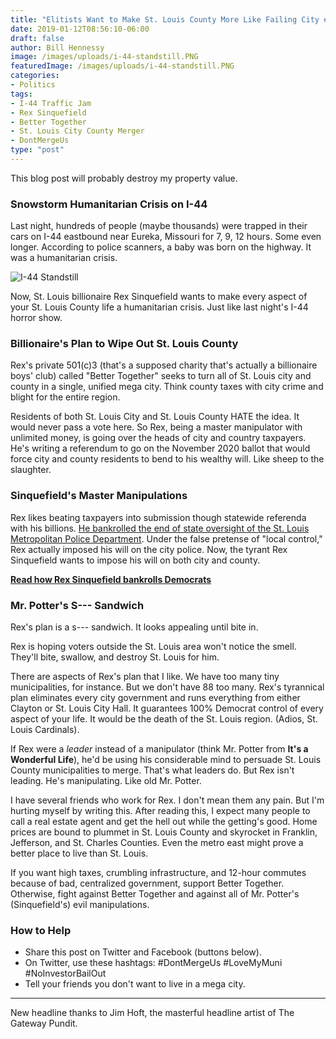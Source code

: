 ```yaml
---
title: "Elitists Want to Make St. Louis County More Like Failing City #DontMergeUs"
date: 2019-01-12T08:56:10-06:00
draft: false
author: Bill Hennessy
image: /images/uploads/i-44-standstill.PNG
featuredImage: /images/uploads/i-44-standstill.PNG
categories: 
- Politics
tags:
- I-44 Traffic Jam
- Rex Sinquefield
- Better Together
- St. Louis City County Merger
- DontMergeUs
type: "post"
---
```


This blog post will probably destroy my property value. 

### Snowstorm Humanitarian Crisis on I-44

Last night, hundreds of people (maybe thousands) were trapped in their cars on I-44 eastbound near Eureka, Missouri for 7, 9, 12 hours. Some even longer. According to police scanners, a baby was born on the highway. It was a humanitarian crisis. 

![I-44 Standstill](/images/uploads/i-44-standstill.PNG)

Now, St. Louis billionaire Rex Sinquefield wants to make every aspect of your St. Louis County life a humanitarian crisis. Just like last night's I-44 horror show. 

### Billionaire's Plan to Wipe Out St. Louis County

Rex's private 501(c)3 (that's a supposed charity that's actually a billionaire boys' club) called "Better Together" seeks to turn all of St. Louis city and county in a single, unified mega city. Think county taxes with city crime and blight for the entire region. 

Residents of both St. Louis City and St. Louis County HATE the idea. It would never pass a vote here. So Rex, being a master manipulator with unlimited money, is going over the heads of city and country taxpayers. He's writing a referendum to go on the November 2020 ballot that would force city and county residents to bend to his wealthy will. Like sheep to the slaughter. 

### Sinquefield's Master Manipulations

Rex likes beating taxpayers into submission though statewide referenda with his billions. [He bankrolled the end of state oversight of the St. Louis Metropolitan Police Department](https://www.hennessysview.com/2012/10/01/st-louis-police-crumbling-but-you-can-save-it/). Under the false pretense of "local control," Rex actually imposed his will on the city police. Now, the tyrant Rex Sinquefield wants to impose his will on both city and county. 

[**Read how Rex Sinquefield bankrolls Democrats**](https://www.hennessysview.com/2012/09/30/ignoramus-rex/)

### Mr. Potter's S--- Sandwich

Rex's plan is a s--- sandwich. It looks appealing until bite in. 

Rex is hoping voters outside the St. Louis area won't notice the smell. They'll bite, swallow, and destroy St. Louis for him. 

There are aspects of Rex's plan that I like. We have too many tiny municipalities, for instance. But we don't have 88 too many. Rex's tyrannical plan eliminates every city government and runs everything from either Clayton or St. Louis City Hall. It guarantees 100% Democrat control of every aspect of your life. It would be the death of the St. Louis region. (Adios, St. Louis Cardinals).

If Rex were a *leader* instead of a manipulator (think Mr. Potter from **It's a Wonderful Life**), he'd be using his considerable mind to persuade St. Louis County municipalities to merge. That's what leaders do. But Rex isn't leading. He's manipulating. Like old Mr. Potter. 

I have several friends who work for Rex. I don't mean them any pain. But I'm hurting myself by writing this. After reading this, I expect many people to call a real estate agent and get the hell out while the getting's good. Home prices are bound to plummet in St. Louis County and skyrocket in Franklin, Jefferson, and St. Charles Counties. Even the metro east might prove a better place to live than St. Louis. 

If you want high taxes, crumbling infrastructure, and 12-hour commutes because of bad, centralized government, support Better Together. Otherwise, fight against Better Together and against all of Mr. Potter's (Sinquefield's) evil manipulations. 

### How to Help

- Share this post on Twitter and Facebook (buttons below). 
- On Twitter, use these hashtags: #DontMergeUs #LoveMyMuni #NoInvestorBailOut
- Tell your friends you don't want to live in a mega city. 

___
New headline thanks to Jim Hoft, the masterful headline artist of The Gateway Pundit.